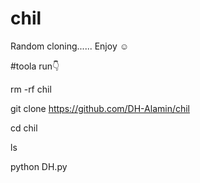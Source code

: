 # chil
Random cloning...... Enjoy ☺️


#toola run👇

rm -rf chil

git clone https://github.com/DH-Alamin/chil

cd chil

ls

python DH.py
